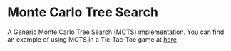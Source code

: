 # Monte Carlo Tree Search
A Generic Monte Carlo Tree Search (MCTS) implementation.
You can find an example of using MCTS in a Tic-Tac-Toe game at [here](https://github.com/TheanLim/mcts/blob/main/mcts/applications/mnk.py)
